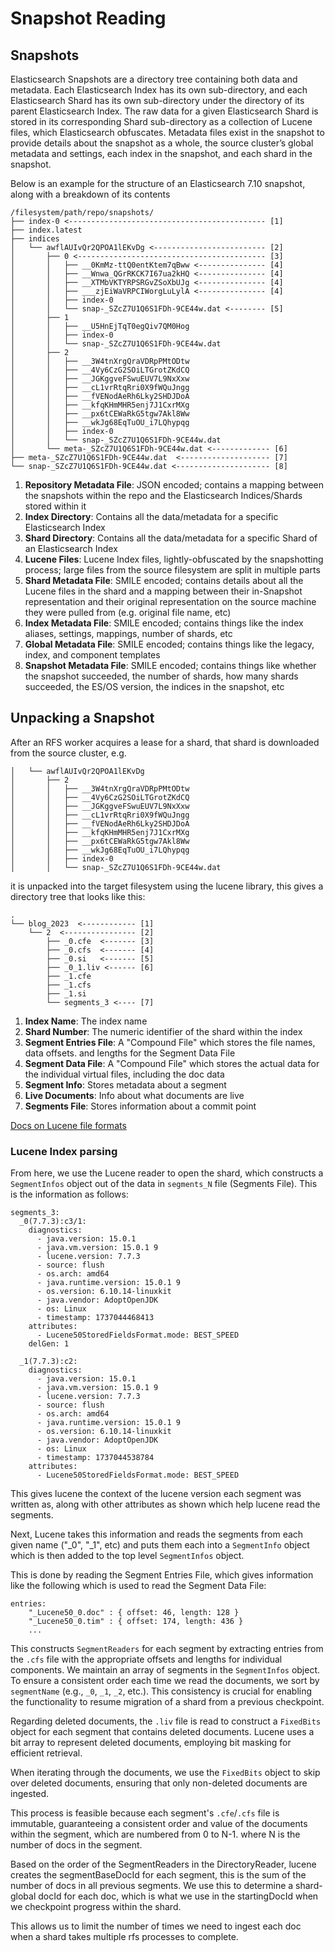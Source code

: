 # Snapshot Reading

## Snapshots

Elasticsearch Snapshots are a directory tree containing both data and metadata.  Each Elasticsearch Index has its own sub-directory, and each Elasticsearch Shard has its own sub-directory under the directory of its parent Elasticsearch Index.  The raw data for a given Elasticsearch Shard is stored in its corresponding Shard sub-directory as a collection of Lucene files, which Elasticsearch obfuscates.  Metadata files exist in the snapshot to provide details about the snapshot as a whole, the source cluster’s global metadata and settings, each index in the snapshot, and each shard in the snapshot.

Below is an example for the structure of an Elasticsearch 7.10 snapshot, along with a breakdown of its contents

```
/filesystem/path/repo/snapshots/
├── index-0 <-------------------------------------------- [1]
├── index.latest
├── indices
│   └── awflAUIvQr2QPOA1lEKvDg <------------------------- [2]
│       ├── 0 <------------------------------------------ [3]
│       │   ├── __0KmMz-ttQ0entKtem7qBww <--------------- [4]
│       │   ├── __Wnwa_QGrRKCK7I67ua2kHQ <--------------- [4]
│       │   ├── __XTMbVKTYRPSRGvZSoXbUJg <--------------- [4]
│       │   ├── ___zjEiWaVRPCIWorgLuLylA <--------------- [4]
│       │   ├── index-0
│       │   └── snap-_SZcZ7U1Q6S1FDh-9CE44w.dat <-------- [5]
│       ├── 1
│       │   ├── __U5HnEjTqT0egQiv7QM0Hog
│       │   ├── index-0
│       │   └── snap-_SZcZ7U1Q6S1FDh-9CE44w.dat
│       ├── 2
│       │   ├── __3W4tnXrgQraVDRpPMtODtw
│       │   ├── __4Vy6CzG2SOiLTGrotZKdCQ
│       │   ├── __JGKggveFSwuEUV7L9NxXxw
│       │   ├── __cL1vrRtqRri0X9fWQuJngg
│       │   ├── __fVENodAeRh6Lky2SHDJDoA
│       │   ├── __kfqKHmMHR5enj7J1CxrMXg
│       │   ├── __px6tCEWaRkG5tgw7Akl8Ww
│       │   ├── __wkJg68EqTuOU_i7LQhypqg
│       │   ├── index-0
│       │   └── snap-_SZcZ7U1Q6S1FDh-9CE44w.dat
│       └── meta-_SZcZ7U1Q6S1FDh-9CE44w.dat <------------- [6]
├── meta-_SZcZ7U1Q6S1FDh-9CE44w.dat  <-------------------- [7]
└── snap-_SZcZ7U1Q6S1FDh-9CE44w.dat <--------------------- [8]
```

1. **Repository Metadata File**: JSON encoded; contains a mapping between the snapshots within the repo and the Elasticsearch Indices/Shards stored within it
2. **Index Directory**: Contains all the data/metadata for a specific Elasticsearch Index
3. **Shard Directory**: Contains all the data/metadata for a specific Shard of an Elasticsearch Index
4. **Lucene Files**: Lucene Index files, lightly-obfuscated by the snapshotting process; large files from the source filesystem are split in multiple parts
5. **Shard Metadata File**: SMILE encoded; contains details about all the Lucene files in the shard and a mapping between their in-Snapshot representation and their original representation on the source machine they were pulled from (e.g. original file name, etc)
6. **Index Metadata File**: SMILE encoded; contains things like the index aliases, settings, mappings, number of shards, etc
7. **Global Metadata File**: SMILE encoded; contains things like the legacy, index, and component templates
8. **Snapshot Metadata File**: SMILE encoded; contains things like whether the snapshot succeeded, the number of shards, how many shards succeeded, the ES/OS version, the indices in the snapshot, etc

## Unpacking a Snapshot

After an RFS worker acquires a lease for a shard, that shard is downloaded from the source cluster, e.g.

```
│   └── awflAUIvQr2QPOA1lEKvDg
│       ├── 2
│       │   ├── __3W4tnXrgQraVDRpPMtODtw
│       │   ├── __4Vy6CzG2SOiLTGrotZKdCQ
│       │   ├── __JGKggveFSwuEUV7L9NxXxw
│       │   ├── __cL1vrRtqRri0X9fWQuJngg
│       │   ├── __fVENodAeRh6Lky2SHDJDoA
│       │   ├── __kfqKHmMHR5enj7J1CxrMXg
│       │   ├── __px6tCEWaRkG5tgw7Akl8Ww
│       │   ├── __wkJg68EqTuOU_i7LQhypqg
│       │   ├── index-0
│       │   └── snap-_SZcZ7U1Q6S1FDh-9CE44w.dat
```

it is unpacked into the target filesystem using the lucene library, this gives a directory tree that looks like this:

```
.
└── blog_2023  <------------ [1] 
    └── 2  <---------------- [2] 
        ├── _0.cfe  <------- [3] 
        ├── _0.cfs  <------- [4] 
        ├── _0.si   <------- [5] 
        ├── _0_1.liv <------ [6] 
        ├── _1.cfe
        ├── _1.cfs
        ├── _1.si
        └── segments_3 <---- [7] 
```
1. **Index Name**: The index name
2. **Shard Number**: The numeric identifier of the shard within the index
3. **Segment Entries File**: A "Compound File" which stores the file names, data offsets. and lengths for the Segment Data File
4. **Segment Data File**: A "Compound File" which stores the actual data for the individual virtual files, including the doc data
5. **Segment Info**: Stores metadata about a segment
6. **Live Documents**: Info about what documents are live
7. **Segments File**: Stores information about a commit point

[Docs on Lucene file formats](https://lucene.apache.org/core/10_1_0/core/org/apache/lucene/codecs/lucene101/package-summary.html#file-names)

### Lucene Index parsing

From here, we use the Lucene reader to open the shard, which constructs a `SegmentInfos` object out of the data in `segments_N` file (Segments File). This is the information as follows:

```
segments_3:
  _0(7.7.3):c3/1:
    diagnostics:
      - java.version: 15.0.1
      - java.vm.version: 15.0.1 9
      - lucene.version: 7.7.3
      - source: flush
      - os.arch: amd64
      - java.runtime.version: 15.0.1 9
      - os.version: 6.10.14-linuxkit
      - java.vendor: AdoptOpenJDK
      - os: Linux
      - timestamp: 1737044468413
    attributes:
      - Lucene50StoredFieldsFormat.mode: BEST_SPEED
    delGen: 1
  
  _1(7.7.3):c2:
    diagnostics:
      - java.version: 15.0.1
      - java.vm.version: 15.0.1 9
      - lucene.version: 7.7.3
      - source: flush
      - os.arch: amd64
      - java.runtime.version: 15.0.1 9
      - os.version: 6.10.14-linuxkit
      - java.vendor: AdoptOpenJDK
      - os: Linux
      - timestamp: 1737044538784
    attributes:
      - Lucene50StoredFieldsFormat.mode: BEST_SPEED
```

This gives lucene the context of the lucene version each segment was written as, along with other attributes as shown which help lucene read the segments.

Next, Lucene takes this information and reads the segments from each given name ("_0", "_1", etc) and puts them each into a `SegmentInfo` object which is then added to the top level `SegmentInfos` object.

This is done by reading the Segment Entries File, which gives information like the following which is used to read the Segment Data File:
```
entries:
    "_Lucene50_0.doc" : { offset: 46, length: 128 }
    "_Lucene50_0.tim" : { offset: 174, length: 436 }
    ...
```

This constructs `SegmentReaders` for each segment by extracting entries from the `.cfs` file with the appropriate offsets and lengths for individual components. We maintain an array of segments in the `SegmentInfos` object. To ensure a consistent order each time we read the documents, we sort by `segmentName` (e.g., `_0`, `_1`, `_2`, etc.). This consistency is crucial for enabling the functionality to resume migration of a shard from a previous checkpoint.

Regarding deleted documents, the `.liv` file is read to construct a `FixedBits` object for each segment that contains deleted documents. Lucene uses a bit array to represent deleted documents, employing bit masking for efficient retrieval.

When iterating through the documents, we use the `FixedBits` object to skip over deleted documents, ensuring that only non-deleted documents are ingested.

This process is feasible because each segment's `.cfe`/`.cfs` file is immutable, guaranteeing a consistent order and value of the documents within the segment, which are numbered from 0 to N-1. where N is the number of docs in the segment.

Based on the order of the SegmentReaders in the DirectoryReader, lucene creates the segmentBaseDocId for each segment, this is the sum of the number of docs in all previous segments.
We use this to determine a shard-global docId for each doc, which is what we use in the startingDocId when we checkpoint progress within the shard.

This allows us to limit the number of times we need to ingest each doc when a shard takes multiple rfs processes to complete.
